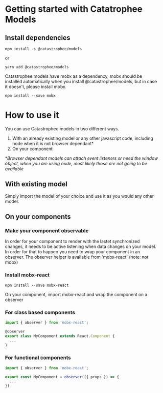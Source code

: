 # Getting started with Catatrophee Models

## Install dependencies

```
npm install -s @catastrophee/models
```

or

```
yarn add @catastrophee/models
```

Catastrophee models have mobx as a dependency, mobx should be installed automatically when you install @catastrophee/models, but in case it doesn't, please install mobx.

```
npm install --save mobx
```

# How to use it

You can use Catastrophee models in two different ways.

1. With an already existing model or any other javascript code, including node when it is not browser dependant\*
2. On your component

\*_Browser dependant models can attach event listeners or need the window object, when you are using node, most likely those are not going to be available_

## With existing model

Simply import the model of your choice and use it as you would any other model.

## On your components

### Make your component observable

In order for your component to render with the lastet synchronized changes, it needs to be active listening when data changes on your model. In order for that to happen you need to wrap your component in an observer. The observer helper is available from 'mobx-react' (note: not mobx)

### Install mobx-react

```
npm install --save mobx-react
```

On your component, import mobx-react and wrap the component on a observer

### For class based components

```js
import { observer } from 'mobx-react';

@observer
export class MyComponent extends React.Component {
  ...
}
```

### For functional components

```js
import { observer } from 'mobx-react';

export const MyComponent = observer(({ props }) => {
  ...
})
```
